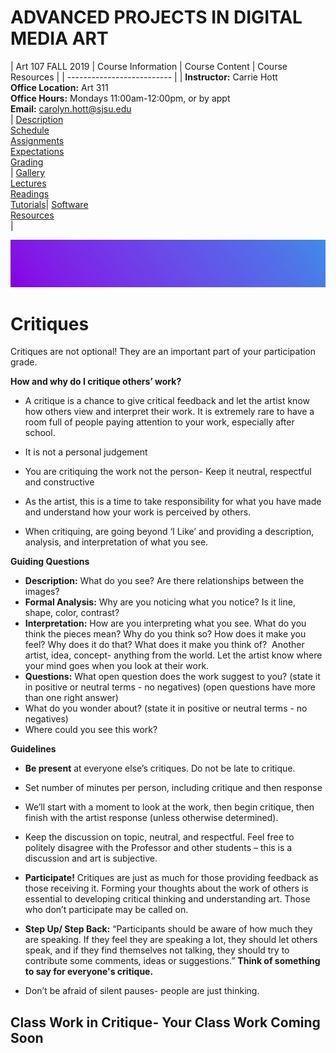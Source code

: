 # **ADVANCED PROJECTS IN DIGITAL MEDIA ART**

|  Art 107 FALL 2019  | Course Information  | Course Content | Course Resources |
| -------------------------- |
| **Instructor:** Carrie Hott <br> **Office Location:** Art 311 <br> **Office Hours:** Mondays 11:00am-12:00pm, or by appt <br> **Email:** carolyn.hott@sjsu.edu <br> | [Description](https://carriehott.github.io/sjsu-art107/#course-description) <br>  [Schedule](https://carriehott.github.io/sjsu-art107/schedule) <br> [Assignments](https://carriehott.github.io/sjsu-art107/assignments)<br>  [Expectations](https://carriehott.github.io/sjsu-art107/#course-expectations) <br>[Grading](https://carriehott.github.io/sjsu-art107/grading)<br>| [Gallery](https://carriehott.github.io/sjsu-art107/critiques)<br> [Lectures](https://carriehott.github.io/sjsu-art107/lectures)<br> [Readings](https://carriehott.github.io/sjsu-art107/readings) <br> [Tutorials](https://carriehott.github.io/sjsu-art107/tutorials)| [Software](https://carriehott.github.io/sjsu-art107/programs) <br> [Resources](https://carriehott.github.io/sjsu-art107/resources) <br>|

![DIGITAL MEDIA ART](images/gradient_5.png)

# Critiques
Critiques are not optional! They are an important part of your participation grade.

**How and why do I critique others’ work?**

* A critique is a chance to give critical feedback and let the artist know how others view and interpret their work. It is extremely rare to have a room full of people paying attention to your work, especially after school.


* It is not a personal judgement

* You are critiquing the work not the person- Keep it neutral, respectful and constructive

* As the artist, this is a time to take responsibility for what you have made and understand how your work is perceived by others.

* When critiquing, are going beyond ‘I Like’ and providing a description, analysis, and interpretation of what you see.

**Guiding Questions** <br>
* **Description:** What do you see? Are there relationships between the images?
* **Formal Analysis:** Why are you noticing what you notice? Is it line, shape, color, contrast? <br>
* **Interpretation:** How are you interpreting what you see. What do you think the pieces mean? Why do you think so? How does it make you feel? Why does it do that? What does it make you think of?  Another artist, idea, concept- anything from the world. Let the artist know where your mind goes when you look at their work.<br>
* **Questions:** What open question does the work suggest to you? (state it in positive or neutral terms - no negatives) (open questions have more than one right answer) <br>
* What do you wonder about? (state it in positive or neutral terms - no negatives)<br>
* Where could you see this work?  <br>

**Guidelines**

* **Be present** at everyone else’s critiques. Do not be late to critique.

* Set number of minutes per person, including critique and then response

* We’ll start with a moment to look at the work, then begin critique, then finish with the artist response (unless otherwise determined).

* Keep the discussion on topic, neutral, and respectful. Feel free to politely disagree with the Professor and other students – this is a discussion and art is subjective.


* **Participate!** Critiques are just as much for those providing feedback as those receiving it. Forming your thoughts about the work of others is essential to developing critical thinking and understanding art. Those who don’t participate may be called on.

* **Step Up/ Step Back:** “Participants should be aware of how much they are speaking. If they feel they are speaking a lot, they should let others speak, and if they find themselves not talking, they should try to contribute some comments, ideas or suggestions.” **Think of something to say for everyone's critique.**

* Don’t be afraid of silent pauses- people are just thinking.


## Class Work in Critique- Your Class Work Coming Soon
